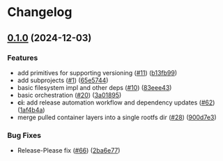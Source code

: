 # Changelog

## [0.1.0](https://github.com/appcypher/monocore/compare/monofs-v0.1.0...monofs-v0.1.0) (2024-12-03)


### Features

* add primitives for supporting versioning ([#11](https://github.com/appcypher/monocore/issues/11)) ([b13fb99](https://github.com/appcypher/monocore/commit/b13fb9995e16c1a63f35f1d6a64742cc26aa28e2))
* add subprojects ([#1](https://github.com/appcypher/monocore/issues/1)) ([65e5744](https://github.com/appcypher/monocore/commit/65e5744e11f5e061a567676d9a4d3ae25d3011c3))
* basic filesystem impl and other deps ([#10](https://github.com/appcypher/monocore/issues/10)) ([83eee43](https://github.com/appcypher/monocore/commit/83eee439166cad0c05cee569da6a417e47038f23))
* basic orchestration ([#20](https://github.com/appcypher/monocore/issues/20)) ([3a01895](https://github.com/appcypher/monocore/commit/3a0189560d6d7b61c114d482723185031f647e0f))
* **ci:** add release automation workflow and dependency updates ([#62](https://github.com/appcypher/monocore/issues/62)) ([1af4b4a](https://github.com/appcypher/monocore/commit/1af4b4abf1ca90ec20738a72f0b8aca207acbaaa))
* merge pulled container layers into a single rootfs dir ([#28](https://github.com/appcypher/monocore/issues/28)) ([900d7e3](https://github.com/appcypher/monocore/commit/900d7e3f29299c2218ad5c46af4f1de0cf1e690b))


### Bug Fixes

* Release-Please fix ([#66](https://github.com/appcypher/monocore/issues/66)) ([2ba6e77](https://github.com/appcypher/monocore/commit/2ba6e77d50db32abe1dc966a8d0ad4458fe871b6))
